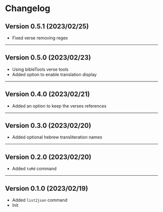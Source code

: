 # Changelog

## Version 0.5.1 (2023/02/25)

- Fixed verse removing regex

---

## Version 0.5.0 (2023/02/23)

- Using bibleTools verse tools
- Added option to enable translation display

---

## Version 0.4.0 (2023/02/21)

- Added an option to keep the verses references

---

## Version 0.3.0 (2023/02/20)

- Added optional hebrew transliteration names

---

## Version 0.2.0 (2023/02/20)

- Added `toMd` command

---

## Version 0.1.0 (2023/02/19)

- Added `list2json` command
- Init
